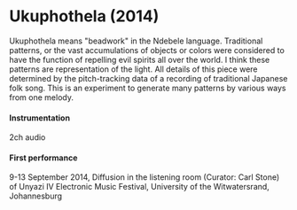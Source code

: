 # Ukuphothela (2014)

Ukuphothela means "beadwork" in the Ndebele language. Traditional patterns, or the vast accumulations of objects or colors were considered to have the function of repelling evil spirits all over the world. I think these patterns are representation of the light.
All details of this piece were determined by the pitch-tracking data of a recording of traditional Japanese folk song. This is an experiment to generate many patterns by various ways from one melody.

#### Instrumentation
2ch audio

#### First performance
9-13 September 2014, Diffusion in the listening room (Curator: Carl Stone) of Unyazi IV Electronic Music Festival, University of the Witwatersrand, Johannesburg
